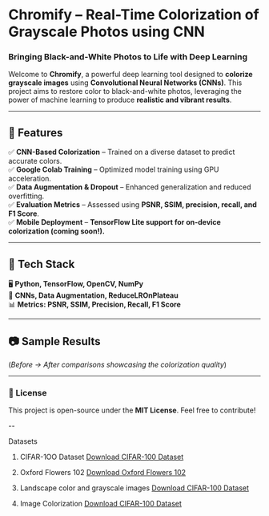 # Chromify – Real-Time Colorization of Grayscale Photos using CNN  
### Bringing Black-and-White Photos to Life with Deep Learning  

Welcome to **Chromify**, a powerful deep learning tool designed to **colorize grayscale images** using **Convolutional Neural Networks (CNNs)**. This project aims to restore color to black-and-white photos, leveraging the power of machine learning to produce **realistic and vibrant results**.  

---

## 🚀 Features  
✅ **CNN-Based Colorization** – Trained on a diverse dataset to predict accurate colors.  
✅ **Google Colab Training** – Optimized model training using GPU acceleration.  
✅ **Data Augmentation & Dropout** – Enhanced generalization and reduced overfitting.  
✅ **Evaluation Metrics** – Assessed using **PSNR, SSIM, precision, recall, and F1 Score**.  
✅ **Mobile Deployment** – **TensorFlow Lite support for on-device colorization (coming soon!).**  

---

## 🔧 Tech Stack  
🖥 **Python, TensorFlow, OpenCV, NumPy**  
🧠 **CNNs, Data Augmentation, ReduceLROnPlateau**  
📊 **Metrics: PSNR, SSIM, Precision, Recall, F1 Score**  

---

## 📷 Sample Results  
(*Before → After comparisons showcasing the colorization quality*)  

---

### 📜 License  
This project is open-source under the **MIT License**. Feel free to contribute!  

-- 

Datasets
1. CIFAR-1OO Dataset
[Download CIFAR-100 Dataset](https://www.cs.toronto.edu/~kriz/cifar-100-python.tar.gz)

2. Oxford Flowers 102
[Download Oxford Flowers 102](https://www.robots.ox.ac.uk/~vgg/data/flowers/102/102flowers.tgz)

3. Landscape color and grayscale images
[Download CIFAR-100 Dataset](https://www.kaggle.com/datasets/theblackmamba31/landscape-image-colorization/data)

4. Image Colorization
[Download CIFAR-100 Dataset](http://press.liacs.nl/mirflickr/mirflickr25k.v3b/mirflickr25k.zip)




